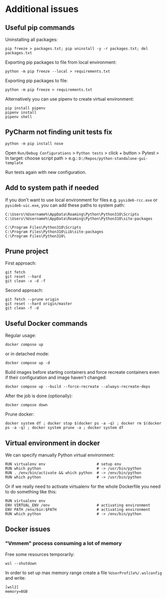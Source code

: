 # Additional issues


## Useful pip commands

Uninstalling all packages:
```commandline
pip freeze > packages.txt; pip uninstall -y -r packages.txt; del packages.txt
```

Exporting pip packages to file from local environment:
```commandline
python -m pip freeze --local > requirements.txt
```

Exporting pip packages to file:
```commandline
python -m pip freeze > requirements.txt
```

Alternatively you can use pipenv to create virtual environment:
```commandline
pip install pipenv
pipenv install
pipenv shell
```

## PyCharm not finding unit tests fix
```commandline
python -m pip install nose
```
Open `Run/Debug Configurations` > `Python tests` > click + button > Pytest > In target: choose script path > e.g.: `D:/Repos/python-standalone-gui-template`

Run tests again with new configuration.

## Add to system path if needed

If you don't want to use local environment for files e.g. ```pyside6-rcc.exe``` or ```pyside6-uic.exe```, you can add these paths to system path:
```commandline
C:\Users\%Username%\AppData\Roaming\Python\Python310\Scripts
C:\Users\%Username%\AppData\Roaming\Python\Python310\site-packages

C:\Program Files\Python310\Scripts
C:\Program Files\Python310\Lib\site-packages
C:\Program Files\Python310\
```

## Prune project

First approach:

```commandline
git fetch
git reset --hard
git clean -x -d -f
```

Second approach:

```commandline
git fetch --prune origin
git reset --hard origin/master
git clean -f -d
```

## Useful Docker commands

Regular usage:

```commandline
docker compose up
```

or in detached mode:

```commandline
docker compose up -d
```

Build images before starting containers and force recreate containers even if their configuration and image haven't changed:
```commandline
docker compose up --build --force-recreate --always-recreate-deps
```

After the job is done (optionally):
```commandline
docker compose down
```

Prune docker:
```commandline
docker system df ; docker stop $(docker ps -a -q) ; docker rm $(docker ps -a -q) ; docker system prune -a ; docker system df
```

## Virtual environment in docker

We can specify manually Python virtual environment:
```commandline
RUN virtualenv env                       # setup env
RUN which python                         # -> /usr/bin/python
RUN . /env/bin/activate && which python  # -> /env/bin/python
RUN which python                         # -> /usr/bin/python
```

Or if we really need to activate virtualenv for the whole Dockerfile you need to do something like this:

```commandline
RUN virtualenv env
ENV VIRTUAL_ENV /env                     # activating environment
ENV PATH /env/bin:$PATH                  # activating environment
RUN which python                         # -> /env/bin/python
```

## Docker issues

### "Vmmem" process consuming a lot of memory
Free some resources temporarily:

```commandline
wsl --shutdown
```

In order to set up max memory range create a file `%UserProfile%/.wslconfig` and write:

```commandline
[wsl2]
memory=8GB
```
